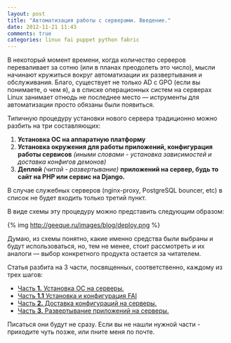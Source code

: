 ```yaml
---
layout: post
title: "Автоматизация работы с серверами. Введение."
date: 2012-11-21 11:43
comments: true
categories: linux fai puppet python fabric
---
```


В некоторый момент времени, когда количество серверов переваливает за сотню (или в планах преодолеть это число), мысли начинают кружиться вокруг автоматизации их развертывания и обслуживания. Благо, существует не только AD с GPO (если вы понимаете, о чем я), а в списке операционных систем на серверах Linux занимает отнюдь не последнее место — иструменты для автоматизации просто обязаны были появиться. 

Типичную процедуру установки нового сервера традиционно можно разбить на три составляющих:

1. **Установка ОС на аппаратную платформу**
2. **Установка окружения для работы приложений, конфигурация работы сервисов** _(иными словами - установка зависимостей и доставка конфигов демонов)_
3. **Деплой** _(читай - развертывание)_ **приложений на сервер, будь то сайт на PHP или сервис на Django.**

В случае служебных серверов (nginx-proxy, PostgreSQL bouncer, etc) в список не будет входить только третий пункт.

В виде схемы эту процедуру можно представить следующим образом:

{% img http://geeque.ru/images/blog/deploy.png %}

Думаю, из схемы понятно, какие именно средства были выбраны и будут использоваться, но, тем не менее, стоит рассмотреть и их аналоги — выбор конкретного продукта остается за читателем.

Статья разбита на 3 части, посвященных, соответственно, каждому из трех шагов:

* [Часть **1.** Установка ОС на серверы.](http://geeque.ru/blog/automation-part1)
* [Часть **1.1** Установка и конфигурация FAI](http://geeque.ru/blog/automation-part-1.1-fai)
* [Часть **2.** Доставка конфигураций на серверы.](http://geeque.ru/blog/automation-part-1)
* [Часть **3.** Развертывание приложений на серверы.](http://geeque.ru/blog/automation-part-1)

Писаться они будут не сразу. Если вы не нашли нужной части - приходите чуть позже, или пните меня по почте.




